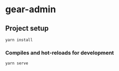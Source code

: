 # gear-admin

## Project setup
```
yarn install
```

### Compiles and hot-reloads for development
```
yarn serve
```